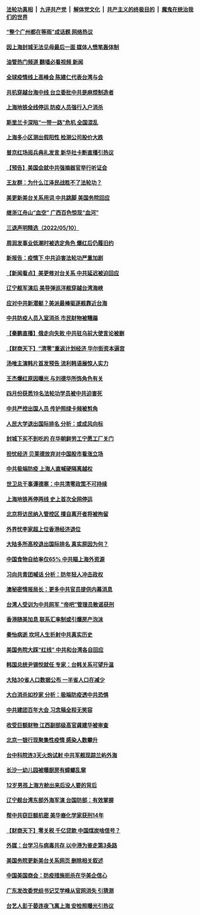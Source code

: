 ####  [法轮功真相](../../../../basic/blob/master/README.md?t=05111601) &nbsp;|&nbsp; [九评共产党](../../../../9ping.md/blob/master/README.md?t=05111601) &nbsp;|&nbsp; [解体党文化](../../../../jtdwh.md/blob/master/README.md?t=05111601)  &nbsp;|&nbsp; [共产主义的终极目的](../../../../gczydzjmd.md/blob/master/README.md?t=05111601) &nbsp;|&nbsp; [魔鬼在统治我们的世界](../../../../mgztzwmdsj.md/blob/master/README.md?t=05111601) 

#### [“整个广州都在等雨”成话题 网络热议](../pages/nsc413/n13732931.md?t=05111601) 

#### [因上海封城无法见母最后一面 媒体人愤笔轰体制](../pages/nsc413/n13732917.md?t=05111601) 

#### [油管热门频道 翻墙必看视频 新闻](http://45.76.130.85:81/youtube.html?05111601)

#### [全球疫情线上高峰会 陈建仁代表台湾与会](../pages/nsc413/n13732801.md?t=05111601) 

#### [共机穿越台海中线 台立委批中共是麻烦制造者](../pages/nsc413/n13732803.md?t=05111601) 

#### [上海地铁全线停运 防疫人员强行入户消杀](../pages/nsc413/n13732933.md?t=05111601) 

#### [斯里兰卡深陷“一带一路”危机 全国混乱](../pages/nsc413/n13732915.md?t=05111601) 

#### [上海多小区测出假阳性 检测公司股价大跌](../pages/nsc413/n13732743.md?t=05111601) 

#### [普京红场阅兵典礼发言 新华社卡断直播引热议](../pages/nsc413/n13732502.md?t=05111601) 

#### [【预告】美国会就中共强摘器官举行听证会](../pages/nsc413/n13732843.md?t=05111601) 

#### [王友群：为什么江泽民战胜不了法轮功？](../pages/nsc413/n13732367.md?t=05111601) 


#### [美更新美台关系用词 中共跳脚 美国务院回应](../pages/nsc413/n13732638.md?t=05111601) 

#### [继浙江舟山“血空” 广西百色惊现“血河”](../pages/nsc413/n13732745.md?t=05111601) 

#### [三退声明精选（2022/05/10）](../pages/nsc413/n13732747.md?t=05111601) 

#### [周润发事业低潮时被选定角色 爆红后仍履旧约](../pages/nsc413/n13732486.md?t=05111601) 

#### [新报告：疫情下 中共迫害法轮功严重加剧](../pages/nsc413/n13732612.md?t=05111601) 

#### [【新闻看点】美更修对台关系 中共延迟被迫回应](../pages/nsc413/n13732496.md?t=05111601) 

#### [辽宁舰军演后 美导弹巡洋舰穿越台湾海峡](../pages/nsc413/n13732460.md?t=05111601) 

#### [应对中共新潜艇？美派最棒驱逐舰靠近台海](../pages/nsc413/n13732480.md?t=05111601) 

#### [中共防疫人员入室消杀 市民财物被糟蹋](../pages/nsc413/n13732494.md?t=05111601) 

#### [【秦鹏直播】俄走向失败 中共驻乌前大使言论被删](../pages/nsc413/n13732487.md?t=05111601) 

#### [【财商天下】“清零”重返计划经济 华尔街资本逼宫](../pages/nsc413/n13732331.md?t=05111601) 

#### [汤唯主演韩片首发预告 流利韩语展惊人实力](../pages/nsc413/n13732417.md?t=05111601) 

#### [王杰爆红原因曝光 与刘德华所饰角色有关](../pages/nsc413/n13731611.md?t=05111601) 

#### [四月份获悉19名法轮功学员被中共迫害死](../pages/nsc413/n13731456.md?t=05111601) 

#### [中共严控出国人员 传护照绿卡频被剪角](../pages/nsc413/n13732392.md?t=05111601) 

#### [人民大学退出国际排名 分析：或成风向标](../pages/nsc413/n13732204.md?t=05111601) 

#### [封城下买不到吃的 在华朝鲜劳工宁愿工厂关门](../pages/nsc413/n13732368.md?t=05111601) 

#### [担忧经济 贝莱德放弃对中国股市看涨立场](../pages/nsc413/n13732374.md?t=05111601) 

#### [中共极端防疫 上海人直喊硬隔离越权](../pages/nsc413/n13732359.md?t=05111601) 

#### [世卫总干事谭德塞：中共清零政策不可持续](../pages/nsc413/n13732334.md?t=05111601) 

#### [上海地铁再停两线 史上首次全网停运](../pages/nsc413/n13732303.md?t=05111601) 

#### [北京将访民纳入管控区 擅自离开者将被拘留](../pages/nsc413/n13732205.md?t=05111601) 

#### [外界忧李家超上位香港经济退位](../pages/nsc413/n13732290.md?t=05111601) 

#### [大陆多所高校退出国际排名 真实原因为何？](../pages/nsc413/n13732079.md?t=05111601) 

#### [中国食物自给率仅65% 中共瞄上海外资源](../pages/nsc413/n13732272.md?t=05111601) 

#### [习向共青团喊话 分析：防年轻人冲击政权](../pages/nsc413/n13732150.md?t=05111601) 

#### [澳秘密情报局长：更多中共官员提供内幕消息](../pages/nsc413/n13732119.md?t=05111601) 

#### [台湾人受训为中共网军 “帝吧”管理员散谣获刑](../pages/nsc413/n13732240.md?t=05111601) 

#### [香港随美加息 联系汇率制或引爆房产泡沫](../pages/nsc413/n13732223.md?t=05111601) 

#### [秦怡病逝 坎坷人生折射中共真实历史](../pages/nsc413/n13731405.md?t=05111601) 

#### [美国务院大踩“红线” 中共和台湾各自回应](../pages/nsc413/n13732069.md?t=05111601) 

#### [韩国总统尹锡悦就任 专家：台韩关系可望升温](../pages/nsc413/n13732002.md?t=05111601) 

#### [大陆30省人口数据公布 一半省人口在减少](../pages/nsc413/n13732036.md?t=05111601) 

#### [大白消杀如抄家 分析：极端防疫透中共恐惧](../pages/nsc413/n13732034.md?t=05111601) 

#### [中共建团百年大会 习念稿全程无笑容](../pages/nsc413/n13731854.md?t=05111601) 

#### [收受巨额财物 江西副部级高官龚建华被审查](../pages/nsc413/n13732003.md?t=05111601) 

#### [北京一银行现聚集性疫情 感染人数攀升](../pages/nsc413/n13731998.md?t=05111601) 

#### [台中科院连3天火炮试射 中共军舰现踪兰屿外海](../pages/nsc413/n13731935.md?t=05111601) 

#### [长沙一幼儿园被曝厨房有蟑螂乱窜](../pages/nsc413/n13731916.md?t=05111601) 

#### [12岁男孩上海方舱出来后没人要的背后](../pages/nsc413/n13731879.md?t=05111601) 

#### [辽宁舰台湾东部外海军演 台国防部：有效掌握](../pages/nsc413/n13731853.md?t=05111601) 

#### [帮中共窃巨额机密 美华裔化学家获刑14年](../pages/nsc413/n13731669.md?t=05111601) 


#### [【财商天下】零关税 千亿贷款 中国煤炭啥信号？](../pages/nsc413/n13731880.md?t=05111601) 

#### [外媒：台学习与病毒共存 以中港为鉴走第3条路](../pages/nsc413/n13731833.md?t=05111601) 

#### [美国务院更新美台关系网页 删除相关叙述](../pages/nsc413/n13731622.md?t=05111601) 

#### [中国美国商会：防疫措施扼杀在华美企信心](../pages/nsc413/n13731746.md?t=05111601) 

#### [广东发改委党组书记艾学峰从官网消失 引猜测](../pages/nsc413/n13731739.md?t=05111601) 

#### [台艺人彭于晏连夜飞离上海 安检照曝光引热议](../pages/nsc413/n13731555.md?t=05111601) 

<img src='http://gfw-breaker.win/goodnews/indexes/nsc413.md' width='0px' height='0px'/>

